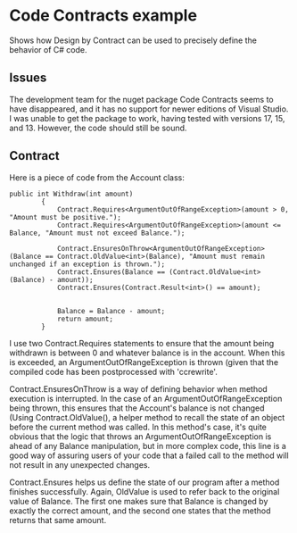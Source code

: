 # Code Contracts example

Shows how Design by Contract can be used to precisely define the behavior of C# code.

## Issues
The development team for the nuget package Code Contracts seems to have disappeared, and it has no support for newer editions of Visual Studio. I was unable to get the package to work, having tested with versions 17, 15, and 13. However, the code should still be sound.

## Contract

Here is a piece of code from the Account class:
```
public int Withdraw(int amount)
        {
            Contract.Requires<ArgumentOutOfRangeException>(amount > 0, "Amount must be positive.");
            Contract.Requires<ArgumentOutOfRangeException>(amount <= Balance, "Amount must not exceed Balance.");

            Contract.EnsuresOnThrow<ArgumentOutOfRangeException>(Balance == Contract.OldValue<int>(Balance), "Amount must remain unchanged if an exception is thrown.");
            Contract.Ensures(Balance == (Contract.OldValue<int>(Balance) - amount));
            Contract.Ensures(Contract.Result<int>() == amount);


            Balance = Balance - amount;
            return amount;
        }
```
I use two Contract.Requires statements to ensure that the amount being withdrawn is between 0 and whatever balance is in the account. When this is exceeded, an ArgumentOutOfRangeException is thrown (given that the compiled code has been postprocessed with 'ccrewrite'.

Contract.EnsuresOnThrow is a way of defining behavior when method execution is interrupted. In the case of an ArgumentOutOfRangeException being thrown, this ensures that the Account's balance is not changed (Using Contract.OldValue<T>(), a helper method to recall the state of an object before the current method was called. In this method's case, it's quite obvious that the logic that throws an ArgumentOutOfRangeException is ahead of any Balance manipulation, but in more complex code, this line is a good way of assuring users of your code that a failed call to the method will not result in any unexpected changes.

Contract.Ensures helps us define the state of our program after a method finishes successfully. Again, OldValue is used to refer back to the original value of Balance. The first one makes sure that Balance is changed by exactly the correct amount, and the second one states that the method returns that same amount.
